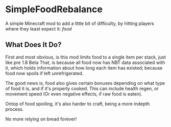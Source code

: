 # SimpleFoodRebalance

A simple Minecraft mod to add a little bit of difficulty, by hitting players where they least expect it: *food*

## What Does It Do?

First and most obvious, is this mod limits food to a single item per stack, just like pre 1.8 Beta
That, is because all food now has NBT data associated with it, which holds information about how long
each item has existed; because food now spoils if left unrefrigerated.

The good news is, food also gives certain bonuses depending on what type of food it is, and if it's properly cooked.
This can include health regen, or movement speed (Or even negative effects, if raw food is eaten).

Ontop of food spoiling, it's also harder to craft, being a more indepth process. 

No more relying on bread forever!